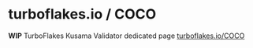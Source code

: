 # turboflakes.io / COCO

**WIP** TurboFlakes Kusama Validator dedicated page [turboflakes.io/COCO](https://www.turboflakes.io/#/kusama?n=16#coco)
 